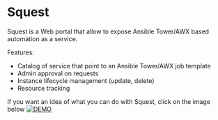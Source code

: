 # Squest

Squest is a Web portal that allow to expose Ansible Tower/AWX based automation as a service.

Features:

- Catalog of service that point to an Ansible Tower/AWX job template
- Admin approval on requests
- Instance lifecycle management (update, delete)
- Resource tracking

If you want an idea of what you can do with Squest, click on the image below
[![DEMO](https://img.youtube.com/vi/ZfTjS1t7X74/maxresdefault.jpg)](https://www.youtube.com/watch?v=ZfTjS1t7X74)
